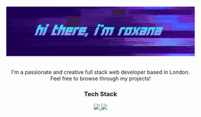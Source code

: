 ![banner](https://github.com/roxana-florea/roxana-florea/blob/main/IMG_20210316_172600.jpg)</br></br>

<p align="center">I'm a passionate and creative full stack web developer based in London. Feel free to browse through my projects!</p>

<h3 align="center">Tech Stack</h3>


<a href="https://github.com/jstrieb/github-stats" align="center">


![](https://github.com/roxana-florea/git-stats/blob/master/generated/languages.svg)
![](https://github.com/roxana-florea/git-stats/blob/master/generated/overview.svg)

</a>

